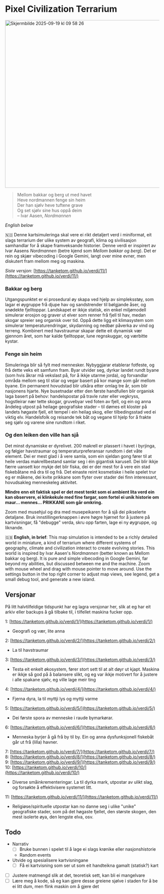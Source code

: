 # Pixel Civilization Terrarium

<img width="1090" height="545" alt="Skjermbilde 2025-09-19 kl  09 58 26" src="https://github.com/user-attachments/assets/c2f959d4-b2de-4247-b2c1-6b4a0cad773b" />

> Mellom bakkar og berg ut med havet\
> Heve nordmannen fenge sin heim\
> Der han sjølv heve tuftene grave\
> Og set sjølv sine hus oppå deim\
>  – Ivar Aasen, _Nordmannen_

_English below_

🇳🇴 Denne kartsimuleringa skal vere ei rikt detaljert verd i miniformat, eit slags terrarium der ulike system av geografi, klima og sivilisasjon samhandlar for å skape framveksande historier. Denne verdi er inspirert av Ivar Aasens _Nordmannen_ (betre kjend som _Mellom bakkar og berg_). Det er rein og skjær vibecoding i Google Gemini, langt over mine evner, men diskutert fram mellom meg og maskina. 

*Siste versjon*: [https://tanketom.github.io/verdi/11/](https://tanketom.github.io/verdi/11/)

### Bakkar og berg
Utgangspunktet er ei prosedural øy skapa ved hjelp av simpleksstøy, som lagar ei øygruppe frå djupe hav og sandstrender til bølgjande åser, og snødekte fjelltoppar. Landskapet er ikkje statisk, ein enkel miljømodell simulerar erosjon og graver ut elver som renner frå fjell til hav, medan skogar spreier seg organisk over tid. Oppå dette ligg eit klimasystem som simulerar temperaturendringar, skydanning og nedbør påverka av vind og terreng. Kombinert med havstraumar skapar dette eit dynamisk vær gjennom året, som har kalde fjelltoppar, lune regnskuggar, og værbitte kystar.

### Fenge sin heim
Simuleringa blir så fylt med mennesker. Nybyggjarar etablerar fotfeste, og frå dette veks eit samfunn fram. Byar utvider seg, dyrkar landet rundt byane (som hvis åkrar må vekslast på, for å ikkje utarme jorda), og forvandlar områda mellom seg til stiar og vegar basert på kor mange som går mellom byane. Ein permanent hovudstad blir utkåra etter omlag tre år, som blir nasjonens hjarte. Nye busetnadar etter den første handfullen blir organisk laga basert på behov: handelspostar på travle ruter eller vegkryss, hogstleirar nær tette skogar, gruvebyar ved foten av fjell, og ein og anna åndeleg utpost på heilage geografiske stader – til dømes eit kloster på landets høgaste fjell, eit tempel i ein heilag skog, eller tilbedingsstad ved ei viktig elv. Handelsfolk og reisande tek båt og vegane til hjelp for å frakte seg sjølv og varene sine rundtom i riket.

### Og den leiken den ville han sjå
Det minst dynamiske er dyrelivet. 200 makrell er plassert i havet i byrjinga, og følgjer havstraumar og temperaturpreferansar rundtom i det våte element. Dei er mest glad i å vere samla, som ein sjeldan gong fører til at heile verdas makrellbestand samlar seg i éin gigantisk karusell. Dei blir ikkje færre uansett kor mykje det blir fiska, dei er der mest for å vere ein stad fiskebåtane må dra til og frå. Det einaste reint kosmetiske i heile spelet trur eg er måkene, dei kvite prikkane som flyter over stader dei finn interessant, hovudsakleg menneskeleg aktivitet.

**Mindre enn eit faktisk spel er det mest tenkt som ei ambient lita verd ein kan observere, ei klinkekule med fine fargar, som fortel ei unik historie om maur… mennes… PRIKKANE som går omkring.**

Zoom med musehjul og dra med musepeikaren for å sjå dei pikselerte detaljane. Bruk innstillingerknappen i øvre høgre hjørnet for å justere på kartvisningar, få "debugge" verda, skru opp farten, lage ei ny øygruppe, og liknande.

🇬🇧 **English, in brief**: This map simulation is intended to be a richly detailed world in miniature, a kind of terrarium where different systems of geography, climate and civilization interact to create evolving stories. This world is inspired by Ivar Aasen's _Nordmannen_ (better known as Mellom bakkar og berg). It is pure and simple vibecoding in Google Gemini, far beyond my abilities, but discussed between me and the machine. Zoom with mouse wheel and drag with mouse pointer to move around. Use the settings button in the top right corner to adjust map views, see legend, get a small debug tool, and generate a new island.

## Versjonar
På litt halvtilfeldige tidspunkt har eg lagra versjonar her, slik at eg har eit arkiv eller backups å gå tilbake til, i tilfellet maskina fucker opp.

1:  [https://tanketom.github.io/verdi/1/](https://tanketom.github.io/verdi/1/)
* Geografi og vær, lite anna

2:  [https://tanketom.github.io/verdi/2/](https://tanketom.github.io/verdi/2/)
* La til havstraumar

3:  [https://tanketom.github.io/verdi/3/](https://tanketom.github.io/verdi/3/)
* Testa eit enkelt økosystem, fører stort sett til at alt døyr ut kjapt. Maskina er ikkje så god på å balansere slikt, og eg var ikkje motivert for å justere i alle spakane sjølv, eg ville lage meir ting

4:  [https://tanketom.github.io/verdi/4/](https://tanketom.github.io/verdi/4/)
* Fjerna dyra, la til myttji lys og myttji varme

5:  [https://tanketom.github.io/verdi/5/](https://tanketom.github.io/verdi/5/)
* Dei første spora av menneske i raude bymarkørar.

6:  [https://tanketom.github.io/verdi/6/](https://tanketom.github.io/verdi/6/)
* Menneska byrjer å gå frå by til by. Ein og anna dysfunksjonell fiskebåt går ut frå (lilla) havner.

7: [https://tanketom.github.io/verdi/7/](https://tanketom.github.io/verdi/7/)
8: [https://tanketom.github.io/verdi/8/](https://tanketom.github.io/verdi/8/)
9: [https://tanketom.github.io/verdi/9/](https://tanketom.github.io/verdi/9/)
10: [https://tanketom.github.io/verdi/10/](https://tanketom.github.io/verdi/10/)
* Diverse småinkrementeringar. La til dyrka mark, utpostar av ulikt slag, og forsøkte å effektivisere systemet litt.

11: [https://tanketom.github.io/verdi/11/](https://tanketom.github.io/verdi/11/)
* Religiøse/spirituelle utpostar kan no danne seg i ulike "unike" geografiske stader, som på det høgaste fjellet, den største skogen, den mest isolerte øya, den lengste elva, osv.

## Todo
* Narrativ
  * [ ]  Bruke bunnen i spelet til å lage ei slags krønike eller nasjonshistorie
  * Random events 
* Utvide og spesialisere kartvisningane
  * [ ]  Få ei kartvisning som ser ut som eit handteikna gamalt (statisk?) kart
* [ ]  Justere matmengd slik at det, teoretisk sett, kan bli ei mangelvare
* [ ]  Lære meg å kode, så eg kan gjere desse greiene sjølve i staden for å be ei litt dum, men flink maskin om å gjere det
